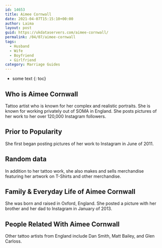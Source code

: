 ```yaml
---
id: 14653
title: Aimee Cornwall
date: 2021-04-07T15:15:10+00:00
author: Laima
layout: post
guid: https://ukdataservers.com/aimee-cornwall/
permalink: /04/07/aimee-cornwall
tags:
  - Husband
  - Wife
  - Boyfriend
  - Girlfriend
category: Marriage Guides
---
```


* some text
{: toc}


## Who is Aimee Cornwall
                  
                  
                  
Tattoo artist who is known for her complex and realistic portraits. She is known for working privately out of SOMA in England. She posts pictures of her work to her over 120,000 Instagram followers. 
                  
              
            
              
            
                
                
                
## Prior to Popularity
                  
                  
                  
She first began posting pictures of her work to Instagram in June of 2011. 
                  
              
            
              
            
                
                
                
## Random data
                  
                  
                  
In addition to her tattoo work, she also makes and sells merchandise featuring her artwork on T-Shirts and other merchandise. 
                  
              
            
              
            
                
                
                
## Family & Everyday Life of Aimee Cornwall
                  
                  
                  
She was born and raised in Oxford, England. She posted a picture with her brother and her dad to Instagram in January of 2013. 
                  
              
            
              
            
                
                
                
## People Related With Aimee Cornwall
                  
                  
                  
Other tattoo artists from England include Dan Smith, Matt Bailey, and Glen Carloss. 
                  
              
            
              
            
                
              
            
              
              
            
            
              
            
          
          
          